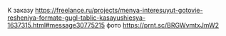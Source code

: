 К заказу https://freelance.ru/projects/menya-interesuyut-gotovie-resheniya-formate-gugl-tablic-kasayushiesya-1637315.html#message30775215
фото https://prnt.sc/BRGWvmtxJmW2
